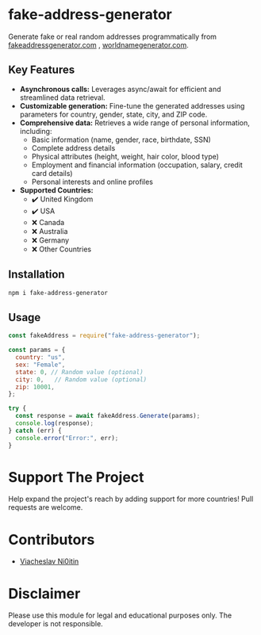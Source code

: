# fake-address-generator

Generate fake or real random addresses programmatically from [fakeaddressgenerator.com](https://fakeaddressgenerator.com) , [worldnamegenerator.com](https://worldnamegenerator.com).

## Key Features

- **Asynchronous calls:** Leverages async/await for efficient and streamlined data retrieval.
- **Customizable generation:** Fine-tune the generated addresses using parameters for country, gender, state, city, and ZIP code.
- **Comprehensive data:** Retrieves a wide range of personal information, including:
    - Basic information (name, gender, race, birthdate, SSN)
    - Complete address details
    - Physical attributes (height, weight, hair color, blood type)
    - Employment and financial information (occupation, salary, credit card details)
    - Personal interests and online profiles
- **Supported Countries:**
    - ✔️ United Kingdom
    - ✔️ USA
    - ❌ Canada
    - ❌ Australia
    - ❌ Germany
    - ❌ Other Countries
 

## Installation

```bash
npm i fake-address-generator
```

## Usage

```javascript
const fakeAddress = require("fake-address-generator");

const params = {
  country: "us",
  sex: "Female",
  state: 0, // Random value (optional)
  city: 0,   // Random value (optional)
  zip: 10001,
};

try {
  const response = await fakeAddress.Generate(params);
  console.log(response);
} catch (err) {
  console.error("Error:", err);
}
```

# Support The Project
Help expand the project's reach by adding support for more countries! Pull requests are welcome.

# Contributors
- [Viacheslav Ni0itin](https://github.com/dzxt)

# Disclaimer
Please use this module for legal and educational purposes only. The developer is not responsible.
